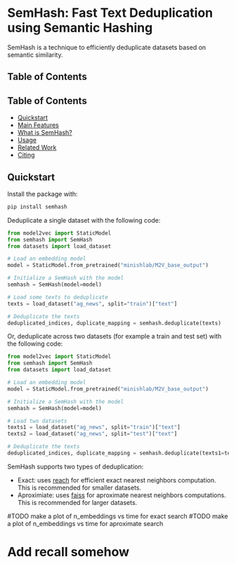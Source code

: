 # SemHash: Fast Text Deduplication using Semantic Hashing

SemHash is a technique to efficiently deduplicate datasets based on semantic similarity.

## Table of Contents

## Table of Contents
- [Quickstart](#quickstart)
- [Main Features](#main-features)
- [What is SemHash?](#what-is-semhash)
- [Usage](#usage)
- [Related Work](#related-work)
- [Citing](#citing)

## Quickstart


Install the package with:
```bash
pip install semhash
```

Deduplicate a single dataset with the following code:

```python
from model2vec import StaticModel
from semhash import SemHash
from datasets import load_dataset

# Load an embedding model
model = StaticModel.from_pretrained("minishlab/M2V_base_output")

# Initialize a SemHash with the model
semhash = SemHash(model=model)

# Load some texts to deduplicate
texts = load_dataset("ag_news", split="train")["text"]

# Deduplicate the texts
deduplicated_indices, duplicate_mapping = semhash.deduplicate(texts)
```


Or, deduplicate across two datasets (for example a train and test set) with the following code:

```python
from model2vec import StaticModel
from semhash import SemHash
from datasets import load_dataset

# Load an embedding model
model = StaticModel.from_pretrained("minishlab/M2V_base_output")

# Initialize a SemHash with the model
semhash = SemHash(model=model)

# Load two datasets
texts1 = load_dataset("ag_news", split="train")["text"]
texts2 = load_dataset("ag_news", split="test")["text"]

# Deduplicate the texts
deduplicated_indices, duplicate_mapping = semhash.deduplicate(texts1=texts1, texts2=texts2)
```

SemHash supports two types of deduplication:
- Exact: uses [reach]() for efficient exact nearest neighbors computation. This is recommended for smaller datasets.
- Aproximiate: uses [faiss]() for aproximate nearest neighbors computations. This is recommended for larger datasets.


#TODO make a plot of n_embeddings vs time for exact search
#TODO make a plot of n_embeddings vs time for aproximate search
# Add recall somehow

